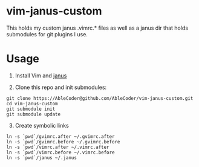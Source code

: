 vim-janus-custom
==========

This holds my custom janus .vimrc.* files as well as a janus dir that
holds submodules for git plugins I use.

# Usage

1. Install Vim and [janus](https://github.com/carlhuda/janus)

2. Clone this repo and init submodules:

  ```
  git clone https://AbleCoder@github.com/AbleCoder/vim-janus-custom.git
  cd vim-janus-custom
  git submodule init
  git submodule update
  ```

3. Create symbolic links

  ```
  ln -s `pwd`/gvimrc.after ~/.gvimrc.after
  ln -s `pwd`/gvimrc.before ~/.gvimrc.before
  ln -s `pwd`/vimrc.after ~/.vimrc.after
  ln -s `pwd`/vimrc.before ~/.vimrc.before
  ln -s `pwd`/janus ~/.janus
  ```
